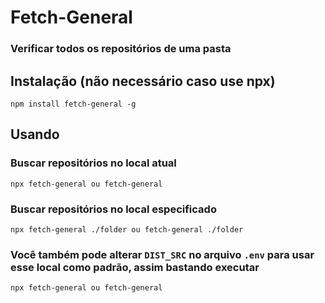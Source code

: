 # Fetch-General
 ### Verificar todos os repositórios de uma pasta

## Instalação (não necessário caso use npx)
    npm install fetch-general -g

## Usando
### Buscar repositórios no local atual
    npx fetch-general ou fetch-general
### Buscar repositórios no local especificado
    npx fetch-general ./folder ou fetch-general ./folder

### Você também pode alterar ``DIST_SRC`` no arquivo ``.env`` para usar esse local como padrão, assim bastando executar
    npx fetch-general ou fetch-general